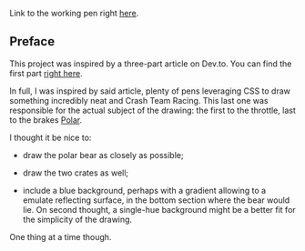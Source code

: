Link to the working pen right [here](https://codepen.io/borntofrappe/full/jvxKgL).

## Preface

This project was inspired by a three-part article on Dev.to. You can find the first part [right here](https://dev.to/agathacco/how-to-create-pure-css-illustrations-and-animate-them---part-1-1j1k).

In full, I was inspired by said article, plenty of pens leveraging CSS to draw something incredibly neat and Crash Team Racing. This last one was responsible for the actual subject of the drawing: the first to the throttle, last to the brakes [Polar](https://i.ytimg.com/vi/OXdSbNPWto4/hqdefault.jpg).

I thought it be nice to:

- draw the polar bear as closely as possible;

- draw the two crates as well;

- include a blue background, perhaps with a gradient allowing to a emulate reflecting surface, in the bottom section where the bear would lie. On second thought, a single-hue background might be a better fit for the simplicity of the drawing.

One thing at a time though.